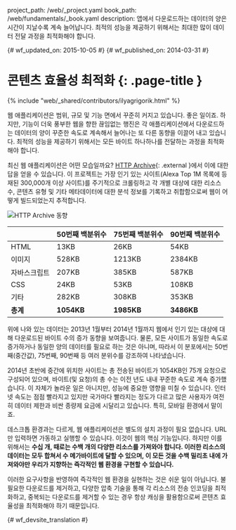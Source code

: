 project_path: /web/_project.yaml
book_path: /web/fundamentals/_book.yaml
description: 앱에서 다운로드하는 데이터의 양은 시간이 지날수록 계속 늘어납니다. 최적의 성능을 제공하기 위해서는 최대한 많이 데이터 전달 과정을 최적화해야 합니다.


{# wf_updated_on: 2015-10-05 #}
{# wf_published_on: 2014-03-31 #}

# 콘텐츠 효율성 최적화 {: .page-title }

{% include "web/_shared/contributors/ilyagrigorik.html" %}

웹 애플리케이션은 범위, 규모 및 기능 면에서 꾸준히 커지고 있습니다. 좋은 일이죠. 하지만, 기능이 더욱 풍부한 웹을 향한 끊임없는 행진은 각 애플리케이션에서 다운로드하는 데이터의 양이 꾸준한 속도로 계속해서 늘어나는 또 다른 동향을 이끌어 내고 있습니다. 최적의 성능을 제공하기 위해서는 모든 바이트 하나하나를 전달하는 과정을 최적화해야 합니다.

최신 웹 애플리케이션은 어떤 모습일까요? [HTTP Archive](http://httparchive.org/){: .external }에서 이에 대한 답을 얻을 수 있습니다. 이 프로젝트는 가장 인기 있는 사이트(Alexa Top 1M 목록에 등재된 300,000개 이상 사이트)를 주기적으로 크롤링하고 각 개별 대상에 대한 리소스 수, 콘텐츠 유형 및 기타 메타데이터에 대한 분석 정보를 기록하고 취합함으로써 웹이 어떻게 빌드되었는지 추적합니다.

<img src="images/http-archive-trends.png"  alt="HTTP Archive 동향">

<table class="">
<colgroup><col span="1"><col span="1"><col span="1"><col span="1"></colgroup>
<thead>
  <tr>
    <th></th>
    <th>50번째 백분위수</th>
    <th>75번째 백분위수</th>
    <th>90번째 백분위수</th>
  </tr>
</thead>
<tr>
  <td data-th="type">HTML</td>
  <td data-th="50%">13KB</td>
  <td data-th="75%">26KB</td>
  <td data-th="90%">54KB</td>
</tr>
<tr>
  <td data-th="type">이미지</td>
  <td data-th="50%">528KB</td>
  <td data-th="75%">1213KB</td>
  <td data-th="90%">2384KB</td>
</tr>
<tr>
  <td data-th="type">자바스크립트</td>
  <td data-th="50%">207KB</td>
  <td data-th="75%">385KB</td>
  <td data-th="90%">587KB</td>
</tr>
<tr>
  <td data-th="type">CSS</td>
  <td data-th="50%">24KB</td>
  <td data-th="75%">53KB</td>
  <td data-th="90%">108KB</td>
</tr>
<tr>
  <td data-th="type">기타</td>
  <td data-th="50%">282KB</td>
  <td data-th="75%">308KB</td>
  <td data-th="90%">353KB</td>
</tr>
<tr>
  <td data-th="type"><strong>총계</strong></td>
  <td data-th="50%"><strong>1054KB</strong></td>
  <td data-th="75%"><strong>1985KB</strong></td>
  <td data-th="90%"><strong>3486KB</strong></td>
</tr>
</table>

위에 나와 있는 데이터는 2013년 1월부터 2014년 1월까지 웹에서 인기 있는 대상에 대해 다운로드된 바이트 수의 증가 동향을 보여줍니다. 물론, 모든 사이트가 동일한 속도로 증가하거나 동일한 양의 데이터를 필요로 하는 것은 아니며, 따라서 이 분포에서는 50번째(중간값), 75번째, 90번째 등 여러 분위수를 강조하여 나타냈습니다.

2014년 초반에 중간에 위치한 사이트는 총 전송된 바이트가 1054KB인 75개 요청으로 구성되어 있으며, 바이트(및 요청)의 총 수는 이전 년도 내내 꾸준한 속도로 계속 증가했습니다. 이 자체가 놀라운 일은 아니지만, 성능에 중요한 영향을 미칠 수 있습니다. 인터넷 속도는 점점 빨라지고 있지만 국가마다 빨라지는 정도가 다르고 많은 사용자가 여전히 데이터 제한과 비싼 종량제 요금에 시달리고 있습니다. 특히, 모바일 환경에서 말이죠.

데스크톱 환경과는 다르게, 웹 애플리케이션은 별도의 설치 과정이 필요 없습니다. URL만 입력하면 가동하고 실행할 수 있습니다. 이것이 웹의 핵심 기능입니다. 하지만 이를 위해서는 **수십 개, 때로는 수백 개의 다양한 리소스를 가져와야 합니다. 이러한 리소스의 데이터는 모두 합쳐서 수 메가바이트에 달할 수 있으며, 이 모든 것을 수백 밀리초 내에 가져와야만 우리가 지향하는 즉각적인 웹 환경을 구현할 수 있습니다.**

이러한 요구사항을 반영하여 즉각적인 웹 환경을 실현하는 것은 쉬운 일이 아닙니다. 불필요한 다운로드를 제거하고, 다양한 압축 기술을 통해 각 리소스의 전송 인코딩을 최적화하고, 중복되는 다운로드를 제거할 수 있는 경우 항상 캐싱을 활용함으로써 콘텐츠 효율성을 최적화해야 하기 때문입니다.


{# wf_devsite_translation #}
